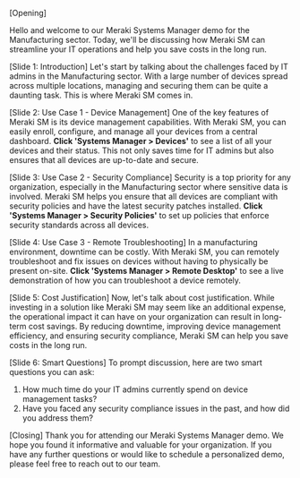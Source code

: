 [Opening]

Hello and welcome to our Meraki Systems Manager demo for the Manufacturing sector. Today, we'll be discussing how Meraki SM can streamline your IT operations and help you save costs in the long run.

[Slide 1: Introduction]
Let's start by talking about the challenges faced by IT admins in the Manufacturing sector. With a large number of devices spread across multiple locations, managing and securing them can be quite a daunting task. This is where Meraki SM comes in.

[Slide 2: Use Case 1 - Device Management]
One of the key features of Meraki SM is its device management capabilities. With Meraki SM, you can easily enroll, configure, and manage all your devices from a central dashboard. **Click 'Systems Manager > Devices'** to see a list of all your devices and their status. This not only saves time for IT admins but also ensures that all devices are up-to-date and secure.

[Slide 3: Use Case 2 - Security Compliance]
Security is a top priority for any organization, especially in the Manufacturing sector where sensitive data is involved. Meraki SM helps you ensure that all devices are compliant with security policies and have the latest security patches installed. **Click 'Systems Manager > Security Policies'** to set up policies that enforce security standards across all devices.

[Slide 4: Use Case 3 - Remote Troubleshooting]
In a manufacturing environment, downtime can be costly. With Meraki SM, you can remotely troubleshoot and fix issues on devices without having to physically be present on-site. **Click 'Systems Manager > Remote Desktop'** to see a live demonstration of how you can troubleshoot a device remotely.

[Slide 5: Cost Justification]
Now, let's talk about cost justification. While investing in a solution like Meraki SM may seem like an additional expense, the operational impact it can have on your organization can result in long-term cost savings. By reducing downtime, improving device management efficiency, and ensuring security compliance, Meraki SM can help you save costs in the long run.

[Slide 6: Smart Questions]
To prompt discussion, here are two smart questions you can ask:
1. How much time do your IT admins currently spend on device management tasks?
2. Have you faced any security compliance issues in the past, and how did you address them?

[Closing]
Thank you for attending our Meraki Systems Manager demo. We hope you found it informative and valuable for your organization. If you have any further questions or would like to schedule a personalized demo, please feel free to reach out to our team.